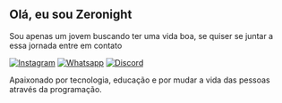 ## Olá, eu sou Zeronight 
 Sou apenas um jovem buscando ter uma vida boa, se quiser se juntar a essa jornada entre em contato

[![Instagram](https://img.shields.io/badge/Instagram-E4405F?style=for-the-badge&logo=instagram&logoColor=white)](https://instagram.com/zeronight_slp)
[![Whatsapp](https://img.shields.io/badge/WhatsApp-25D366?style=for-the-badge&logo=whatsapp&logoColor=whit)](https://wa.me/5511941231419)
[![ Discord ](https://img.shields.io/badge/Discord-7289DA?style=for-the-badge&logo=discord&logoColor=white)](https://discord.gg/bEbfnrc8bk )

Apaixonado por tecnologia, educação e por mudar a vida das pessoas através da programação.
